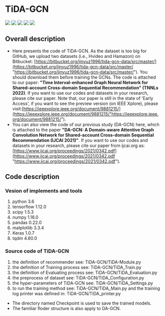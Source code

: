 # **TiDA-GCN** 

<p align="left">
  <img src='https://img.shields.io/badge/python-3.6+-blue'>
  <img src='https://img.shields.io/badge/Tensorflow-1.12+-blue'>
  <img src='https://img.shields.io/badge/NumPy-1.16-brightgreen'>
  <img src='https://img.shields.io/badge/pandas-0.22.0-brightgreen'>
  <img src='https://img.shields.io/badge/scipy-1.5.3-brightgreen'>
</p> 

## **Overall description** 
- Here presents the code of TiDA-GCN. As the dataset is too big for GitHub, we upload two datasets (i.e., Hvideo and Hamazon) on Bitbucket: [https://bitbucket.org/jinyuz1996/tida-gcn-data/src/master/](https://bitbucket.org/jinyuz1996/tida-gcn-data/src/master/ "https://bitbucket.org/jinyuz1996/tida-gcn-data/src/master/"). You should download them before training the GCNs. The code is attached to our paper: **"Time Interval-enhanced Graph Neural Network for Shared-account Cross-domain Sequential Recommendation" (TNNLs 2022)**. If you want to use our codes and datasets in your research, please cite our paper. Note that, our paper is still in the state of 'Early Access', if you want to see the preview version (on IEEE Xplore), please visit:[https://ieeexplore.ieee.org/document/9881215/](https://ieeexplore.ieee.org/document/9881215/"https://ieeexplore.ieee.org/document/9881215/").
- You can also view the code of our previous study (DA-GCN) here, which is attached to the paper **"DA-GCN: A Domain-aware Attentive Graph Convolution Network for Shared-account Cross-domain Sequential Recommendation (IJCAI 2021)"**. If you want to use our codes and datasets in your research, please cite our paper from ijcai.org as:[https://www.ijcai.org/proceedings/2021/0342.pdf](https://www.ijcai.org/proceedings/2021/0342.pdf "https://www.ijcai.org/proceedings/2021/0342.pdf").

## **Code description** 
### **Vesion of implements and tools**
1. python 3.6
2. tensorflow 1.12.0
3. scipy 1.5.3
4. numpy 1.16.0
5. pandas 0.22.0
6. matplotlib 3.3.4
7. Keras 1.0.7
8. tqdm 4.60.0
### **Source code of TiDA-GCN**
1. the definition of recommender see: TiDA-GCN/TiDA-Module.py
2. the definition of Training process see: TiDA-GCN/TiDA_Train.py
3. the definition of Evaluating process see: TiDA-GCN/TiDA_Evaluation.py
4. the preprocess of dataset see: TiDA-GCN/TiDA_Configuration.py
5. the hyper-parameters of TiDA-GCN see: TiDA-GCN/TiDA_Settings.py
6. to run the training method see: TiDA-GCN/TiDA_Main.py and the training log printer was defined in: TiDA-GCN/TiDA_printer.py
 * The directory named Checkpoint is used to save the trained models.
 * The familiar floder structure is also apply to DA-GCN.
